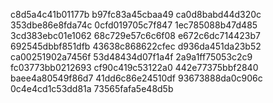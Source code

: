 c8d5a4c41b01177b
b97fc83a45cbaa49
ca0d8babd44d320c
353dbe86e8fda74c
0cfd019705c7f847
1ec785088b47d485
3cd383ebc01e1062
68c729e57c6c6f08
e672c6dc714423b7
692545dbbf851dfb
43638c868622cfec
d936da451da23b52
ca00251902a7456f
53d48434d07f1a4f
2a9a1ff75053c2c9
fc03773bb0212693
cf90c419c53122a0
442e77375bbf2840
baee4a80549f86d7
41dd6c86e24510df
93673888da0c906c
0c4e4cd1c53dd81a
73565fafa5e48d5b
